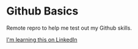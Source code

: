 # Github Basics

Remote repro to help me test out my Github skills.

[I'm learning this on LinkedIn](https://linkedin.com)
